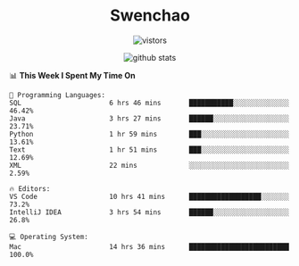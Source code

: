 <h1 align="center">Swenchao</h3>

<p align="center">
  <img src="https://visitor-badge.glitch.me/badge?page_id=Swenchao" alt="vistors" />
</p>

<p align="center">
  <img src="https://github-readme-stats.vercel.app/api?username=Swenchao&count_private=true&show_icons=true&theme=vue-dark&hide_title=true" alt="github stats" />
</p>

<!--START_SECTION:waka-->
📊 **This Week I Spent My Time On** 

```text
💬 Programming Languages: 
SQL                      6 hrs 46 mins       ███████████░░░░░░░░░░░░░░   46.42% 
Java                     3 hrs 27 mins       ██████░░░░░░░░░░░░░░░░░░░   23.71% 
Python                   1 hr 59 mins        ███░░░░░░░░░░░░░░░░░░░░░░   13.61% 
Text                     1 hr 51 mins        ███░░░░░░░░░░░░░░░░░░░░░░   12.69% 
XML                      22 mins             ░░░░░░░░░░░░░░░░░░░░░░░░░   2.59%

🔥 Editors: 
VS Code                  10 hrs 41 mins      ██████████████████░░░░░░░   73.2% 
IntelliJ IDEA            3 hrs 54 mins       ██████░░░░░░░░░░░░░░░░░░░   26.8%

💻 Operating System: 
Mac                      14 hrs 36 mins      █████████████████████████   100.0%

```


<!--END_SECTION:waka-->
